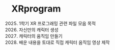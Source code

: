 # XRprogram

2025. 1학기 XR 프로그래밍 관련 파일 모음
목적
 1. 자신만의 캐릭터 생성
 2. 캐릭터의 움직임 만들기
 3. 배운 내용을 토대로 직접 캐릭터 움직임 영상 제작

